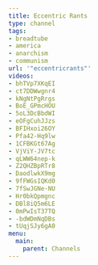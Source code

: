 ```yaml
---
title: Eccentric Rants
type: channel
tags:
- breadtube
- america
- anarchism
- communism
url: '"eccentricrants"'
videos:
- bhTVp7XKqEI
- ct7DDWwgnr4
- kNgNtPgRrgs
- BoE_GPmcHOU
- 5oL3DcBbdWI
- eOFgCuhJJzs
- BFIHxoi26OY
- Pfa42-Hq9lw
- 1CFBKGt67Ag
- VjViY-JV7tc
- qLWW64nep-k
- Z2QHZBpRTr8
- DaodlwkX9mg
- 9fFWGsIQKd0
- 7fSwJGNe-NU
- Hr0bkQpmgnc
- DBl8iQ5m6LE
- 0mPwIsT37TQ
- -bdWDmNqDBs
- tUqjSJy6gA0
menu:
  main:
    parent: Channels
---
```


